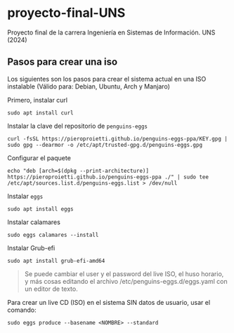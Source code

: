 # proyecto-final-UNS
Proyecto final de la carrera Ingeniería en Sistemas de Información. UNS (2024)

## Pasos para crear una iso
Los siguientes son los pasos para crear el sistema actual en una ISO instalable (Válido para: Debian, Ubuntu, Arch y Manjaro)

Primero, instalar curl

```
sudo apt install curl
```

Instalar la clave del repositorio de `penguins-eggs`

```
curl -fsSL https://pieroproietti.github.io/penguins-eggs-ppa/KEY.gpg | sudo gpg --dearmor -o /etc/apt/trusted-gpg.d/penguins-eggs.gpg
```

Configurar el paquete

```
echo "deb [arch=$(dpkg --print-architecture)] https://pieroproietti.github.io/penguins-eggs-ppa ./" | sudo tee /etc/apt/sources.list.d/penguins-eggs.list > /dev/null
```

Instalar `eggs`

```
sudo apt install eggs
```

Instalar calamares

```
sudo eggs calamares --install
```

Instalar Grub-efi

```
sudo apt install grub-efi-amd64
```

> Se puede cambiar el user y el password del live ISO, el huso horario, y más cosas editando el archivo /etc/penguins-eggs.d/eggs.yaml con un editor de texto.

Para crear un live CD (ISO) en el sistema SIN datos de usuario, usar el comando:

```
sudo eggs produce --basename <NOMBRE> --standard
```


